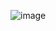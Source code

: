 ![image](https://user-images.githubusercontent.com/98960141/165252311-8be0d933-9eb0-47af-b7d1-41905560e661.png)
